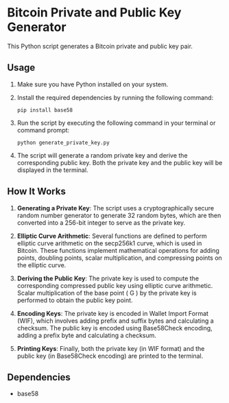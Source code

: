 # Bitcoin Private and Public Key Generator

This Python script generates a Bitcoin private and public key pair.

## Usage

1. Make sure you have Python installed on your system.

2. Install the required dependencies by running the following command:
   ```
   pip install base58
   ```

3. Run the script by executing the following command in your terminal or command prompt:
   ```
   python generate_private_key.py
   ```

4. The script will generate a random private key and derive the corresponding public key. Both the private key and the public key will be displayed in the terminal.

## How It Works

1. **Generating a Private Key**: The script uses a cryptographically secure random number generator to generate 32 random bytes, which are then converted into a 256-bit integer to serve as the private key.

2. **Elliptic Curve Arithmetic**: Several functions are defined to perform elliptic curve arithmetic on the secp256k1 curve, which is used in Bitcoin. These functions implement mathematical operations for adding points, doubling points, scalar multiplication, and compressing points on the elliptic curve.

3. **Deriving the Public Key**: The private key is used to compute the corresponding compressed public key using elliptic curve arithmetic. Scalar multiplication of the base point \( G \) by the private key is performed to obtain the public key point.

4. **Encoding Keys**: The private key is encoded in Wallet Import Format (WIF), which involves adding prefix and suffix bytes and calculating a checksum. The public key is encoded using Base58Check encoding, adding a prefix byte and calculating a checksum.

5. **Printing Keys**: Finally, both the private key (in WIF format) and the public key (in Base58Check encoding) are printed to the terminal.

## Dependencies

- base58


